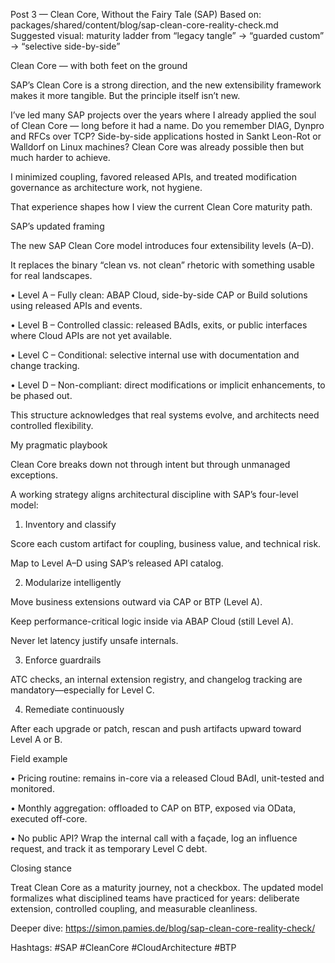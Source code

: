 Post 3 — Clean Core, Without the Fairy Tale (SAP)
Based on: packages/shared/content/blog/sap-clean-core-reality-check.md
Suggested visual: maturity ladder from “legacy tangle” → “guarded custom” → “selective side-by-side”

Clean Core — with both feet on the ground


SAP’s Clean Core is a strong direction, and the new extensibility framework makes it more tangible. But the principle itself isn’t new.


I’ve led many SAP projects over the years where I already applied the soul of Clean Core — long before it had a name. Do you remember DIAG, Dynpro and RFCs over TCP? Side-by-side applications hosted in Sankt Leon-Rot or Walldorf on Linux machines? Clean Core was already possible then but much harder to achieve.


I minimized coupling, favored released APIs, and treated modification governance as architecture work, not hygiene.


That experience shapes how I view the current Clean Core maturity path.


SAP’s updated framing


The new SAP Clean Core model introduces four extensibility levels (A–D).


It replaces the binary “clean vs. not clean” rhetoric with something usable for real landscapes.


  •  Level A – Fully clean: ABAP Cloud, side-by-side CAP or Build solutions using released APIs and events.

  •  Level B – Controlled classic: released BAdIs, exits, or public interfaces where Cloud APIs are not yet available.

  •  Level C – Conditional: selective internal use with documentation and change tracking.

  •  Level D – Non-compliant: direct modifications or implicit enhancements, to be phased out.


This structure acknowledges that real systems evolve, and architects need controlled flexibility.


My pragmatic playbook


Clean Core breaks down not through intent but through unmanaged exceptions.


A working strategy aligns architectural discipline with SAP’s four-level model:


  1.  Inventory and classify

Score each custom artifact for coupling, business value, and technical risk.

Map to Level A–D using SAP’s released API catalog.

  2.  Modularize intelligently

Move business extensions outward via CAP or BTP (Level A).

Keep performance-critical logic inside via ABAP Cloud (still Level A).

Never let latency justify unsafe internals.

  3.  Enforce guardrails

ATC checks, an internal extension registry, and changelog tracking are mandatory—especially for Level C.

  4.  Remediate continuously

After each upgrade or patch, rescan and push artifacts upward toward Level A or B.


Field example


  •  Pricing routine: remains in-core via a released Cloud BAdI, unit-tested and monitored.

  •  Monthly aggregation: offloaded to CAP on BTP, exposed via OData, executed off-core.

  •  No public API? Wrap the internal call with a façade, log an influence request, and track it as temporary Level C debt.


Closing stance


Treat Clean Core as a maturity journey, not a checkbox. The updated model formalizes what disciplined teams have practiced for years: deliberate extension, controlled coupling, and measurable cleanliness.


Deeper dive: https://simon.pamies.de/blog/sap-clean-core-reality-check/ 


Hashtags: #SAP #CleanCore #CloudArchitecture #BTP